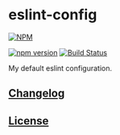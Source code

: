 # eslint-config

[![NPM](https://nodei.co/npm/@haensl%2Feslint-config.png?downloads=true)](https://nodei.co/npm/@haensl%2Feslint-config/)

[![npm version](https://badge.fury.io/js/@haensl%2Feslint-config.svg)](http://badge.fury.io/js/@haensl%2Feslint-config)
[![Build Status](https://travis-ci.org/haensl/eslint-config.svg?branch=master)](https://travis-ci.org/haensl/eslint-config)

My default eslint configuration.

## [Changelog](CHANGELOG.md)

## [License](LICENSE)
